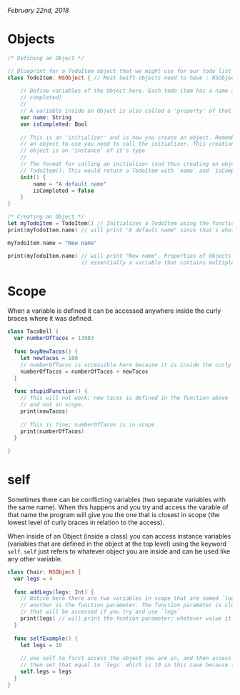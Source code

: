 *February 22nd, 2018*

Objects
====
```swift
/* Defining an Object */

// Blueprint for a TodoItem object that we might use for our todo list
class TodoItem: NSObject { // Most Swift objects need to have : NSObject after their definition. Will explain someday later
    
    // Define variables of the Object here. Each todo item has a name and an isCompleted (that keeps track of if it is 
    // completed)
    //
    // A variable inside an Object is also called a 'property' of that object (here `name` is a property of `TodoItem`)
    var name: String
    var isCompleted: Bool
    
    // This is an 'initializer' and is how you create an object. Remember, a `class` is a blueprint for an object. To create
    // an object to use you need to call the initializer. This creation process is called 'instantiation' and the created 
    // object is an 'instance' of it's type.
    //
    // The format for calling an initializer (and thus creating an object) is ObjectTypeName(). In this case it would be
    // TodoItem(). This would return a TodoItem with `name` and `isCompleted` properties for you to use.
    init() {
        name = "A default name"
        isCompleted = false
    }
}

/* Creating an Object */
let myTodoItem = TodoItem() // Initializes a TodoItem using the function `init` from above
print(myTodoItem.name) // will print "A default name" since that's what we set it to in the initializer

myTodoItem.name = "New name"

print(myTodoItem.name) // will print "New name". Properties of Objects can be modified just like any variable. Objects are 
                       // essentially a variable that contains multiple other variables, as defined in the class you create.

```

Scope
====
When a variable is defined it can be accessed anywhere inside the curly braces where it was defined. 
```swift
class TacoBell {
  var numberOfTacos = 13983
  
  func buyNewTacos() {
    let newTacos = 100
    // numberOfTacos is accessible here because it is inside the curly braces ("in scope")
    numberOfTacos = numberOfTacos + newTacos
  }
  
  func stupidFunction() {
    // This will not work; new tacos is defined in the function above
    // and not in scope.
    print(newTacos)
    
    // This is fine; numberOfTacos is in scope
    print(numberOfTacos)
  }
  
}
```

self
====
Sometimes there can be conflicting variables (two separate variables with the same name).
When this happens and you try and access the varable of that name the program will give you
the one that is closest in scope (the lowest level of curly braces in relation to the access).

When inside of an Object (inside a class) you can access instance variables (variables that are 
defined in the object at the top level) using the keyword `self`. `self` just refers to whatever
object you are inside and can be used like any other variable.
```swift
class Chair: NSObject {
  var legs = 4
  
  func addLegs(legs: Int) {
    // Notice here there are two variables in scope that are named `legs`. One is the object's property
    // another is the function parameter. The function parameter is closest in scope so thats the one
    // that will be accessed if you try and use `legs`
    print(legs) // will print the funtion parameter; whatever value it is
  }
  
  func selfExample() {
    let legs = 10
    
    // use self to first access the object you are in, and then access its legs property with .legs.
    // then set that equal to `legs` which is 10 in this case because thats the closes `legs` in scope.
    self.legs = legs
  }
}
```


